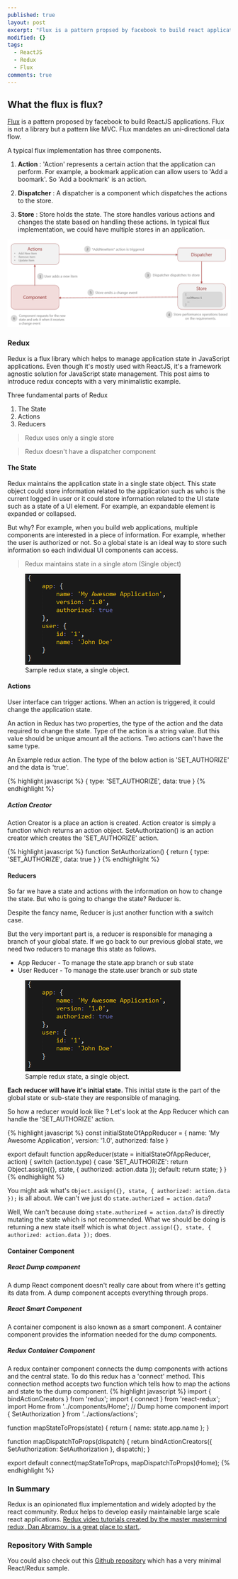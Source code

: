 ```yaml
---
published: true
layout: post
excerpt: "Flux is a pattern propsed by facebook to build react applications. Flux is not a library but a pattern like MVC. Flux mandates a uni-directional data flow."
modified: {}
tags: 
  - ReactJS
  - Redux
  - Flux
comments: true
---
```





## What the flux is flux?
[Flux](https://facebook.github.io/flux/) is a pattern proposed by facebook to build ReactJS applications. Flux is not a library but a pattern like MVC. Flux mandates an uni-directional data flow. 

A typical flux implementation has three components.

1. **Action** : 'Action' represents a certain action that the application can perform. For example, a bookmark application can allow users to 'Add a boomark'. So 'Add a bookmark' is an action.

2. **Dispatcher** : A dispatcher is a component which dispatches the actions to the store.

3. **Store** : Store holds the state. The store handles various actions and changes the state based on handling these actions. In typical flux implementation, we could have multiple stores in an application.

![FluxImplementation.PNG](https://raw.githubusercontent.com/Raathigesh/Raathigesh.github.io/master/_posts/FluxImplementation.PNG)

### Redux
Redux is a flux library which helps to manage application state in JavaScript applications. Even though  it's mostly used with ReactJS, it's a framework agnostic solution for JavaScript state management. This post aims to introduce redux concepts with a very minimalistic example.

Three fundamental parts of Redux

1. The State 
2. Actions
3. Reducers 

> Redux uses only a single store

> Redux doesn't have a dispatcher component

#### The State
Redux maintains the application state in a single state object. This state object could store information related to the application such as who is the current logged in user or it could store information related to the UI state such as a state of a UI element. For example, an expandable element is expanded or collapsed.

But why? For example, when you build web applications, multiple components are interested in a piece of information. For example, whether the user is authorized or not. So a global state is an ideal way to store such information so each individual UI components can access.

> Redux maintains state in a single atom (Single object)

<figure>
	<a href="https://raw.githubusercontent.com/Raathigesh/Raathigesh.github.io/master/_posts/SingleState.PNG"><img src="https://raw.githubusercontent.com/Raathigesh/Raathigesh.github.io/master/_posts/SingleState.PNG"></a>
	<figcaption>Sample redux state, a single object.</figcaption>
</figure>

#### Actions
User interface can trigger actions. When an action is triggered, it could change the application state.

An action in Redux has two properties, the type of the action and the data required to change the state. Type of the action is a string value. But this value should be unique amount all the actions. Two actions can't have the same type.

An Example redux action. The type of the below action is 'SET_AUTHORIZE' and the data is 'true'.

{% highlight javascript %}
{
	type: 'SET_AUTHORIZE',
 	data: true
}
{% endhighlight %}

##### Action Creator
Action Creator is a place an action is created. Action creator is simply a function which returns an action object. SetAuthorization() is an action creator which creates the 'SET_AUTHORIZE' action.

{% highlight javascript %}
function SetAuthorization() {
	return  {
		type: 'SET_AUTHORIZE',
		data: true
	}
}
{% endhighlight %}

#### Reducers
So far we have a state and actions with the information on how to change the state. But who is going to change the state? Reducer is. 

Despite the fancy name, Reducer is just another function with a switch case. 

But the very important part is, a reducer is responsible for managing a branch of your global state. If we go back to our previous global state, we need two reducers to manage this state as follows.

- App Reducer - To manage the state.app branch or sub state
- User Reducer - To manage the state.user branch or sub state

<figure>
	<a href="https://raw.githubusercontent.com/Raathigesh/Raathigesh.github.io/master/_posts/SingleState.PNG"><img src="https://raw.githubusercontent.com/Raathigesh/Raathigesh.github.io/master/_posts/SingleState.PNG"></a>
	<figcaption>Sample redux state, a single object.</figcaption>
</figure>

**Each reducer will have it's initial state.** This initial state is the part of the global state or sub-state they are responsible of managing.

So how a reducer would look like ? Let's look at the App Reducer which can handle the 'SET_AUTHORIZE' action.

{% highlight javascript %}
const initialStateOfAppReducer = {
	name: 'My Awesome Application',
	version: '1.0',
	authorized: false
}

export default function appReducer(state = initialStateOfAppReducer, action) {
  switch (action.type) {
    case 'SET_AUTHORIZE':
      return Object.assign({}, state, { authorized: action.data });
    default:
      return state;
  }
}
{% endhighlight %}

You might ask what's `Object.assign({}, state, { authorized: action.data });` is all about. We can't we just do `state.authorized = action.data`?

Well, We can't because doing `state.authorized = action.data`? is directly mutating the state which is not recommended. What we should be doing is returning a new state itself which is what `Object.assign({}, state, { authorized: action.data });` does.

#### Container Component

##### React Dump component
A dump React component doesn't really care about from where it's getting its data from. A dump component accepts everything through props.

##### React Smart Component
A container component is also known as a smart component. A container component provides the information needed for the dump components.

##### Redux Container Component
A redux container component connects the dump components with actions and the central state. To do this redux has a 'connect' method. This connection method accepts two function which tells how to map the actions and state to the dump component.
{% highlight javascript %}
import { bindActionCreators } from 'redux';
import { connect } from 'react-redux';
import Home from '../components/Home'; // Dump home component
import { SetAuthorization } from '../actions/actions';

function mapStateToProps(state) {
  return {
    name: state.app.name
  };
}

function mapDispatchToProps(dispatch) {
  return bindActionCreators({
    SetAuthorization: SetAuthorization
  }, dispatch);
}

export default connect(mapStateToProps, mapDispatchToProps)(Home);
{% endhighlight %}

### In Summary
Redux is an opinionated flux implementation and widely adopted by the react community. Redux helps to develop easily maintainable large scale react applications. [Redux video tutorials created by the master mastermind redux, Dan Abramov, is a great place to start.](https://egghead.io/series/getting-started-with-redux).

### Repository With Sample
You could also check out this [Github repository](https://github.com/Raathigesh/CodeLib/tree/master/ReduxSimplified) which has a very minimal React/Redux sample.
